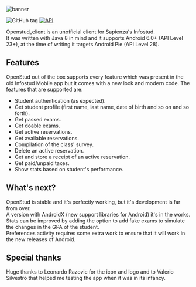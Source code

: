 ![banner](https://user-images.githubusercontent.com/8293810/46977822-72575800-d0cd-11e8-90d9-6132083a0c33.png)

![GitHub tag](https://img.shields.io/github/tag/lithiumsr/openstud_client.svg)
[![API](https://img.shields.io/badge/API-28%2B-green.svg?style=flat)](https://android-arsenal.com/api?level=8)

Openstud_client is an unofficial client for Sapienza's Infostud.\
It was written with Java 8 in mind and it supports Android 6.0+ (API Level 23+), at the time of writing it targets Android Pie (API Level 28).

## Features
OpenStud out of the box supports every feature which was present in the old Infostud Mobile app but it comes with a new look and modern code.
The features that are supported are:
- Student authentication (as expected).
- Get student profile (first name, last name, date of birth and so on and so forth).
- Get passed exams.
- Get doable exams.
- Get active reservations.
- Get available reservations.
- Compilation of the class' survey.
- Delete an active reservation.
- Get and store a receipt of an active reservation.
- Get paid/unpaid taxes.
- Show stats based on student's performance.

## What's next?
OpenStud is stable and it's perfectly working, but it's development is far from over.\
A version with AndroidX (new support libraries for Android) it's in the works.\
Stats can be improved by adding the option to add fake exams to simulate the changes in the GPA of the student.\
Preferences activity requires some extra work to ensure that it will work in the new releases of Android.

## Special thanks
Huge thanks to Leonardo Razovic for the icon and logo and to Valerio Silvestro that helped me testing the app when it was in its infancy.